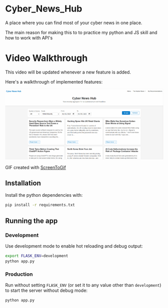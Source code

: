 # Cyber_News_Hub
A place where you can find most of your cyber news in one place. 
<p>The main reason for making this to to practice my python and JS skill and how to work with API's</p>

<h1>Video Walkthrough</h1>
<p>This video will be updated whenever a new feature is added.</p>

Here's a walkthrough of implemented features:

<img src='/public/assets/cyber_anim.gif' title='Video Walkthrough' width='' alt='Video Walkthrough' />

GIF created with 
[ScreenToGif](https://www.screentogif.com/) 

## Installation

Install the python dependencies with:
```bash
pip install -r requirements.txt
```

## Running the app

### Development

Use development mode to enable hot reloading and debug output:

```bash
export FLASK_ENV=development
python app.py
```

### Production

Run without setting `FLASK_ENV` (or set it to any value other than
`development`) to start the server without debug mode:

```bash
python app.py
```